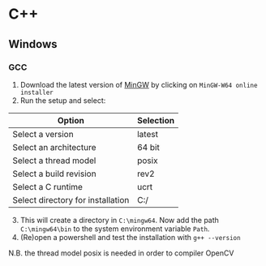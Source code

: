# C++

## Windows

### GCC

1. Download the latest version of [MinGW](https://github.com/niXman/mingw-builds-binaries) by clicking on `MinGW-W64 online installer`
2. Run the setup and select:

  | Option                            | Selection |
  |-----------------------------------|-----------|
  | Select a version                  | latest    |
  | Select an architecture            | 64 bit    |
  | Select a thread model             | posix     |
  | Select a build revision           | rev2      |
  | Select a C runtime                | ucrt      |
  | Select directory for installation | C:/       |

3. This will create a directory in `C:\mingw64`. Now add the path `C:\mingw64\bin` to the system environment variable `Path`.
4. (Re)open a powershell and test the installation with `g++ --version`

<div class="warning">
  N.B. the thread model posix is needed in order to compiler OpenCV
</div>